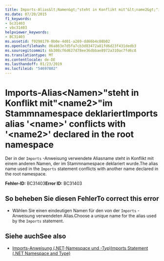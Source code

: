 ```yaml
---
title: Imports-Alias&lt;Namen&gt;"steht in Konflikt mit"&lt;name2&gt;"im Stammnamespace deklariert
ms.date: 07/20/2015
f1_keywords:
- bc31403
- vbc31403
helpviewer_keywords:
- BC31403
ms.assetid: f9298179-0b0e-4d01-a269-dd66b4c88b02
ms.openlocfilehash: 06a863e7d5fa7cb3d83472a81fd6d23f431dedb3
ms.sourcegitcommit: 6b308cf6d627d78ee36dbbae8972a310ac7fd6c8
ms.translationtype: MT
ms.contentlocale: de-DE
ms.lasthandoff: 01/23/2019
ms.locfileid: "54697802"
---
```

# <a name="imports-alias-ltnamegt-conflicts-with-ltname2gt-declared-in-the-root-namespace"></a><span data-ttu-id="0a6b9-102">Imports-Alias&lt;Namen&gt;"steht in Konflikt mit"&lt;name2&gt;"im Stammnamespace deklariert</span><span class="sxs-lookup"><span data-stu-id="0a6b9-102">Imports alias '&lt;name&gt;' conflicts with '&lt;name2&gt;' declared in the root namespace</span></span>
<span data-ttu-id="0a6b9-103">Der in der `Imports` -Anweisung verwendete Aliasname steht in Konflikt mit einem anderen Namen, der im Stammnamespace deklariert wurde.</span><span class="sxs-lookup"><span data-stu-id="0a6b9-103">The alias name used in the `Imports` statement conflicts with another name declared in the root namespace.</span></span>  
  
 <span data-ttu-id="0a6b9-104">**Fehler-ID:** BC31403</span><span class="sxs-lookup"><span data-stu-id="0a6b9-104">**Error ID:** BC31403</span></span>  
  
## <a name="to-correct-this-error"></a><span data-ttu-id="0a6b9-105">So beheben Sie diesen Fehler</span><span class="sxs-lookup"><span data-stu-id="0a6b9-105">To correct this error</span></span>  
  
-   <span data-ttu-id="0a6b9-106">Wählen Sie einen eindeutigen Namen für den von der `Imports` -Anweisung verwendeten Alias.</span><span class="sxs-lookup"><span data-stu-id="0a6b9-106">Choose a unique name for the alias used by the `Imports` statement.</span></span>  
  
## <a name="see-also"></a><span data-ttu-id="0a6b9-107">Siehe auch</span><span class="sxs-lookup"><span data-stu-id="0a6b9-107">See also</span></span>
- [<span data-ttu-id="0a6b9-108">Imports-Anweisung (.NET-Namespace und -Typ)</span><span class="sxs-lookup"><span data-stu-id="0a6b9-108">Imports Statement (.NET Namespace and Type)</span></span>](../../visual-basic/language-reference/statements/imports-statement-net-namespace-and-type.md)
